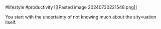 #lifestyle #productivity 
![[Pasted image 20240730221548.png]]

You start with the uncertainty of not knowing much about the sity=uation itself. 